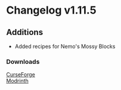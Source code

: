 # Changelog v1.11.5

## Additions
- Added recipes for Nemo's Mossy Blocks

### Downloads
[CurseForge](https://curseforge.com/minecraft/mc-mods/nemos-woodcutter) <br>
[Modrinth](https://modrinth.com/mod/nemos-woodcutter)